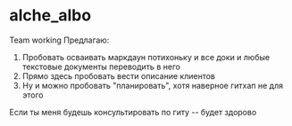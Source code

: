 alche_albo
==========

Team working
Предлагаю:
1. Пробовать осваивать маркдаун потихоньку и все доки и любые текстовые документы переводить в него
2. Прямо здесь пробовать вести описание клиентов
3. Ну и можно пробовать "планировать", хотя наверное гитхап не для этого

Если ты меня будешь консультировать по гиту -- будет здорово
